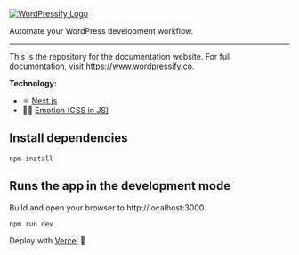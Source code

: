 [![WordPressify Logo](https://wordpressify.s3-eu-west-1.amazonaws.com/img/wordpressify-repository-logo.svg)](https://www.wordpressify.co/)

Automate your WordPress development workflow.

---

This is the repository for the documentation website.
For full documentation, visit https://www.wordpressify.co.

**Technology:**
- ⚛ [Next.js](https://nextjs.org/)
- 👩‍🎤 [Emotion (CSS in JS)](https://emotion.sh/)
## Install dependencies
```
npm install
```

## Runs the app in the development mode
Build and open your browser to http://localhost:3000.
```
npm run dev
```

Deploy with [Vercel](https://vercel.com/) 🚀
